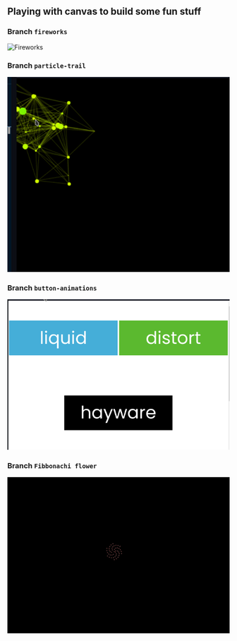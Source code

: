 ## Playing with canvas to build some fun stuff


### Branch `fireworks`
![Fireworks](assets/Peek%202021-08-10%2023-29.gif)

### Branch `particle-trail`
![Constellation Effect](assets/constlation-on-mousemove.gif)
### Branch `button-animations`
![Constellation Effect](assets/button-animation.gif)

### Branch `Fibbonachi flower`
![fibb](assets/pattern-fibb.gif)